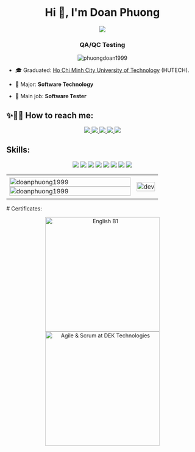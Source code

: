 <h1 align="center">Hi 👋, I'm Doan Phuong</h1>
<p align="center"><img src="https://img.icons8.com/color/48/000000/vietnam-circular.png"/></p>
<h3 align="center">QA/QC Testing </h3>
<p align="center"> <img src="https://komarev.com/ghpvc/?username=phuongdoan1999" alt="phuongdoan1999" /> 

- 🎓 Graduated: [Ho Chi Minh City University of Technology](https://www.hutech.edu.vn/) (HUTECH).

- 💼 Major: **Software Technology**

- 👔 Main job: **Software Tester**


## ✨🎊🎉 How to reach me:

<p align="center">
  <a href="linkedin.com/in/doan-phuong-644255236" target="_blank">
    <img src="https://img.icons8.com/fluent/48/000000/linkedin.png"/>
  </a>
  <a href="https://www.facebook.com/phuongdoan1999/" alt="Facebook">
    <img src="https://img.icons8.com/fluent/48/000000/facebook-new.png" target="_blank" />
  </a> 
  <a href="https://github.com/PhuongDoan1999" alt="Github">
    <img src="https://img.icons8.com/fluent/48/000000/github.png"/>
  </a> 
  <a href="https://www.youtube.com/channel/UCty8snZBCyooiMLZ6xomm2g" alt="Youtube channel" target="_blank" >
    <img src="https://img.icons8.com/fluent/48/000000/youtube-play.png"/>
  </a>
  <a href="mailto:doanphuong151105@gmail.com" alt="Email">
    <img src="https://img.icons8.com/fluent/48/000000/mailing.png"/>
  </a>
</p>

## Skills:
<p align="center">
  <img src="https://img.icons8.com/ios-filled/50/000000/selenium-test-automation.png"/>
  <img src="https://img.icons8.com/dusk/50/000000/postman-api.png"/>  
  <img src="https://img.icons8.com/ios-filled/50/000000/github.png"/>
  <img src="https://img.icons8.com/ios-filled/50/000000/java-eclipse.png"/>
  <img src="https://img.icons8.com/color/48/000000/visual-studio-code-2019.png"/>
  <img src="https://img.icons8.com/color/48/000000/visual-studio-2019.png"/>
  <img src="https://img.icons8.com/color/48/000000/jira.png"/>
  <img src="https://img.icons8.com/color/48/000000/trello.png"/>
</p>
<table style="width:100%;">
  <tr>
    <td>
      <img src="https://github-readme-stats.vercel.app/api/top-langs/?username=anuraghazra&langs_count=4)](https://github.com/anuraghazra/github-readme-stats)" alt="doanphuong1999" width="100%"/>
      <img src="https://github-readme-stats.vercel.app/api?username=anuraghazra&theme=highcontrast&show_icons=true)" alt="doanphuong1999" width="100%"/>
    </td>
    <td>
      <p align="center"> 
        <img src="https://images.viblo.asia/full/a057f110-db0c-4ec2-b806-42edee17d879.jpg" alt="dev" width="100%"/>
      </p>
    </td>
  </tr>
</table>
# Certificates:

<p align="center">
  <a href="https://www.hutech.edu.vn/ttnn">
    <img src="https://lh3.googleusercontent.com/1k84iwdNCONPe_MIXvwU_8ZsO_9L2vAdhAZGn4aBmDophi1UaD0WeF0LQnng6js89Y1CvTUYoNlGGKdr0rciWdSuUnOPKUyaKcxKM0U77LYJW8lSrNMugFrsjaAvjPvTdM1vhdymDm4V6EkKMUQqJFZ4kTkQc625IVANFtsHvPYJ_Da7en6_Wvzrg5aOJGLtd7OsEU1XGUhLCQn8u7IsVFvYrY0KfppMtFTafj_YxA0e3O37H2KyWysluzhq3O2nQz_0g9zsKZjOl8XYoYlGAOvtzzTajnk8CJFNCtx1vjTeCCshWaUxcga5k7vZj-cMH4C36fx3P1ilWDmm4hTKPdZgvcLgUixgo3NbQG91v0yROyTZZcidYNbBSTMHrG_s6GqNPDeTkRqNFn-jJTiztfbTywrkLdl6_JZ-QXuyNeXLLSqWw5lIoYckNHaH28Ogmqe1-EQZUJfsath5rVTBA_lSrF-LXJ2fE0J7R1myCrwNoApgjqHMYs-K--EGMSy956j9rhypgALhLnYr-9xZyKXkTDK-s75DGwD4lxDEnwaVSE3ne5Ba-Pgbw1cEJ5SVvon5y7CeQ4Vma_uOToVrH2oZoMZQcDGXJqxAawNJpTi9Yxyffq3wTWAS4eiJ9GpN92tZELP7tPEbLLDQ87NzGNojIxTwHWZblp3g4gGacBbIxTi75XWNDdLle7wt5LBrmZVSOkBZnXnKbCynvG68Wh4UFoLq_r61Ve5BEtABTW9hsuHrW-1UxJ8Px_olcG3jSkgQaFbKP-8DDOve1Mhm77pcJkuaRJb_sjarfEnt6F7jQuVfAxTS9K-nM5oMwYTq-ggQFTeoKBuo_0DacE1eVzS7vba4wc6Vi755z05QY31md4Eo74UKy20eGTYwsSiNK1lqRb5djFkeMiLe-AfJF7iSrJo1bUKnYF_pyMnac4qdlAri2_f2ZKoDVywLngz03zesL8PJxcqcK-Ep_QXlxRVEzBc0f0t99m-H4PPVKZSGxh7XuGXh8w=w727-h969-no?authuser=1" title="English B1" width ="300px" />
  </a>
  <a href="https://www.hutech.edu.vn/english/news/hutech-news/14603292-more-than-100-it-students-complete-the-agile-scrum-course-with-dek-technologies">
    <img src="https://lh3.googleusercontent.com/Nah93an-Q_Va9ZN2a1_dr3uDtGHSUHe5Srof8RW2rUzMeRo8w9Rk3u7J6dqBJAHZaf3S1y2xTPr0lL0VuQdI-QbDsuj26DaVJmaXXYGaNzMcur4PJg5PYIFD5bph2UgnaU4oTfe-TUbxo82nKSH6L1yomc4wPWkSsixyHSR70nyJhuF24a8P3nJGZkb7AQmYJTKjb8kIVA72huy-7lb7G430ZAfCLTaudxILztYGJ5l9ETPw1covp9OUBKCDkW9_y9b5q8QRSUpTKo_SpdD9gpGbPR3I5KP80jLwHvw9RlJCuWiHEiD9pApD1QZ5J3tU1eShX9fcUc2MBnKVijssae-vT8-MbgB7-jHxgPuau9fHym2aEbpd08eXo2DwJ5wfycTsYnqoRFtxGrayNXdHDiyIj_E562ycdGG6u45nn112EssSqVnP5o6D7Y6ldObl0F11qiJaMwlmSvn71kCA72ZwpcwANrMb-GxJoYmnp1OAue7w0uWxJnTpdEx29Ip-zkg8VadzBnLHDdXjfM0VJXFxE62g-CTr_q9PROyDNDleCzgmvLzKu6XMcPErIJo1RE12qcjCTDtmkaeQD1gss6qptbum70BRpobRMbbRDR7eu4YDCJWEH1_ixcfxz12HMo5mqJs9A4KR_A7kHbgZBNDF_xjIH3jMvqLHY4WMIbpc1lochRJ2GbYnR4EiEUo47SIUvUhS3h6iacTxL0GQjExclm2vJNQ_PZAzyFDKA_tUJq1K0Zd-lBf_cp43jvV30Yzc63gjjhd90VhMLX-jZyjJ-jjf0KH2KHHwMo8TgrU3KofMNKMXUV5j9UyZDqDi7qB9Rs8BtoeZvv19EADYJw5h6EYjjIJ7tfoyuitjOXDBTi3SSf50KX3IJp9Jzh7bfGT33Rs7nWJxKETMXR7ZWHj0JRKqEtudcFilCqgsW8g89na6seRP2oxrFAW4D_BVCnsT1fcODtKE0pfi2Z4ldORSfXPsT36IMeoCk5DFELTrM0YjDw7Ulw=w727-h969-no?authuser=1" title="Agile & Scrum at DEK Technologies" width ="300px" />
  </a>
</p>

